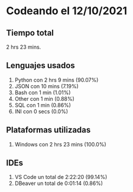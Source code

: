 # Codeando el 12/10/2021

## Tiempo total
2 hrs 23 mins.

## Lenguajes usados
1. Python con 2 hrs 9 mins (90.07%)
1. JSON con 10 mins (7.19%)
1. Bash con 1 min (1.01%)
1. Other con 1 min (0.88%)
1. SQL con 1 min (0.86%)
1. INI con 0 secs (0.0%)

## Plataformas utilizadas
1. Windows con 2 hrs 23 mins (100.0%)

## IDEs
1. VS Code un total de 2:22:20 (99.14%)
1. DBeaver un total de 0:01:14 (0.86%)

